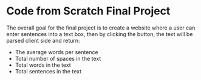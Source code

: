 # Code from Scratch Final Project

The overall goal for the final project is to create a website where a user can enter sentences into a text box, then by clicking the button, the text will be parsed client side and return:

* The average words per sentence
* Total number of spaces in the text
* Total words in the text
* Total sentences in the text